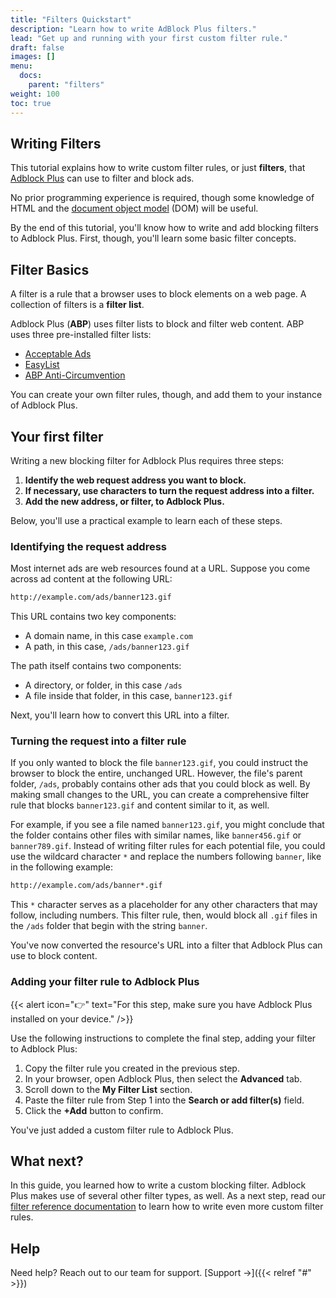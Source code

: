 ```yaml
---
title: "Filters Quickstart"
description: "Learn how to write AdBlock Plus filters."
lead: "Get up and running with your first custom filter rule."
draft: false
images: []
menu:
  docs:
    parent: "filters"
weight: 100
toc: true
---
```


## Writing Filters

This tutorial explains how to write custom filter rules, or just **filters**, that [Adblock Plus](https://adblockplus.org/) can use to filter and block ads.

No prior programming experience is required, though some knowledge of HTML and the [document object model](https://developer.mozilla.org/en-US/docs/Web/API/Document_Object_Model/Introduction) (DOM) will be useful.

By the end of this tutorial, you'll know how to write and add blocking filters to Adblock Plus. First, though, you'll learn some basic filter concepts.

## Filter Basics

A filter is a rule that a browser uses to block elements on a web page. A collection of filters is a **filter list**.

Adblock Plus (**ABP**) uses filter lists to block and filter web content. ABP uses three pre-installed filter lists:

- [Acceptable Ads](https://acceptableads.com/)
- [EasyList](https://easylist.to/)
- [ABP Anti-Circumvention](https://github.com/abp-filters/abp-filters-anti-cv)

You can create your own filter rules, though, and add them to your instance of Adblock Plus.

## Your first filter

Writing a new blocking filter for Adblock Plus requires three steps:

1. **Identify the web request address you want to block.**
2. **If necessary, use characters to turn the request address into a filter.**
3. **Add the new address, or filter, to Adblock Plus.**

Below, you'll use a practical example to learn each of these steps.

### Identifying the request address

Most internet ads are web resources found at a URL. Suppose you come across ad content at the following URL:

```html
http://example.com/ads/banner123.gif
```

This URL contains two key components:

- A domain name, in this case `example.com`
- A path, in this case, `/ads/banner123.gif`

The path itself contains two components:

- A directory, or folder, in this case `/ads`
- A file inside that folder, in this case, `banner123.gif`

Next, you'll learn how to convert this URL into a filter.

### Turning the request into a filter rule

If you only wanted to block the file `banner123.gif`, you could instruct the browser to block the entire, unchanged URL. However, the file's parent folder, `/ads`, probably contains other ads that you could block as well. By making small changes to the URL, you can create a comprehensive filter rule that blocks `banner123.gif` and content similar to it, as well.

<!--#### Changing requests with special characters -->

For example, if you see a file named `banner123.gif`, you might conclude that the folder contains other files with similar names, like `banner456.gif` or `banner789.gif`. Instead of writing filter rules for each potential file, you could use the wildcard character `*` and replace the numbers following `banner`, like in the following example:

```html
http://example.com/ads/banner*.gif
```

This `*` character serves as a placeholder for any other characters that may follow, including numbers. This filter rule, then, would block all `.gif` files in the `/ads` folder that begin with the string `banner`.

You've now converted the resource's URL into a filter that Adblock Plus can use to block content.

### Adding your filter rule to Adblock Plus

{{< alert icon="👉" text="For this step, make sure you have Adblock Plus installed on your device." />}}

Use the following instructions to complete the final step, adding your filter to Adblock Plus:

1. Copy the filter rule you created in the previous step.
2. In your browser, open Adblock Plus, then select the **Advanced** tab.
3. Scroll down to the **My Filter List** section.
4. Paste the filter rule from Step 1 into the **Search or add filter(s)** field.
5. Click the **+Add** button to confirm.

You've just added a custom filter rule to Adblock Plus.

## What next?

In this guide, you learned how to write a custom blocking filter. Adblock Plus makes use of several other filter types, as well. As a next step, read our [filter reference documentation](#) to learn how to write even more custom filter rules.

## Help

Need help?  Reach out to our team for support. [Support →]({{< relref "#" >}})
